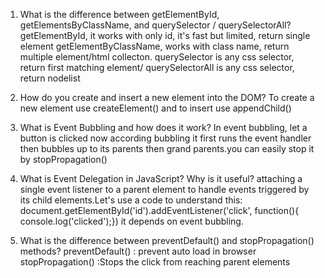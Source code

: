 1. What is the difference between getElementById, getElementsByClassName, and querySelector / querySelectorAll?
getElementById, it works with only id, it's fast but limited, return single element
getElementByClassName, works with class name, return multiple element/html collecton.
querySelector is any css selector, return first matching element/ querySelectorAll is any css selector, return nodelist

2. How do you create and insert a new element into the DOM?
To create a new element use createElement() and to insert use appendChild()

3. What is Event Bubbling and how does it work?
In event bubbling, let a button is clicked now according bubbling it first runs the event handler then bubbles up to its parents then grand parents.you can easily stop it by stopPropagation()


4. What is Event Delegation in JavaScript? Why is it useful?
attaching a single event listener to a parent element to handle events triggered by its child elements.Let's use a code to understand this: document.getElementById('id').addEventListener('click', function(){ console.log('clicked');})
it depends on event bubbling.

5. What is the difference between preventDefault() and stopPropagation() methods?
preventDefault() : prevent auto load in browser
stopPropagation() :Stops the click from reaching parent elements